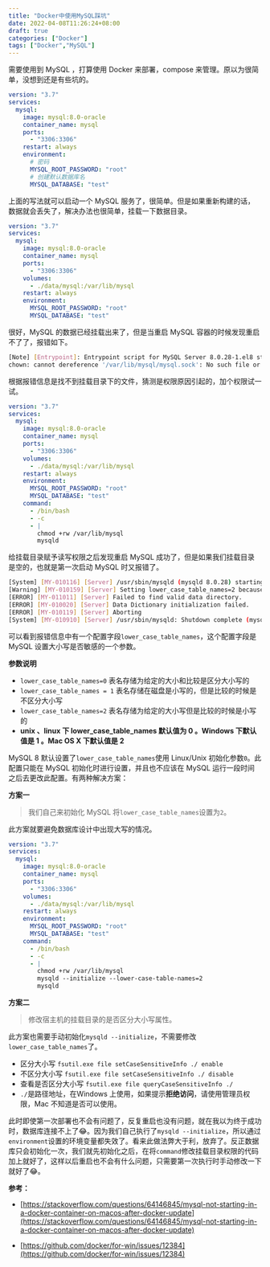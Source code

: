 ```yaml
---
title: "Docker中使用MySQL踩坑"
date: 2022-04-08T11:26:24+08:00
draft: true
categories: ["Docker"]
tags: ["Docker","MySQL"]
---
```


需要使用到 MySQL ，打算使用 Docker 来部署，compose 来管理。原以为很简单，没想到还是有些坑的。

```yaml
version: "3.7"
services:
  mysql:
    image: mysql:8.0-oracle
    container_name: mysql
    ports:
      - "3306:3306"
    restart: always
    environment:
      # 密码
      MYSQL_ROOT_PASSWORD: "root"
      # 创建默认数据库名
      MYSQL_DATABASE: "test"
```

上面的写法就可以启动一个 MySQL 服务了，很简单。但是如果重新构建的话，数据就会丢失了，解决办法也很简单，挂载一下数据目录。

```yaml
version: "3.7"
services:
  mysql:
    image: mysql:8.0-oracle
    container_name: mysql
    ports:
      - "3306:3306"
    volumes:
      - ./data/mysql:/var/lib/mysql
    restart: always
    environment:
      MYSQL_ROOT_PASSWORD: "root"
      MYSQL_DATABASE: "test"
```

很好，MySQL 的数据已经挂载出来了，但是当重启 MySQL 容器的时候发现重启不了了，报错如下。

```bash
[Note] [Entrypoint]: Entrypoint script for MySQL Server 8.0.28-1.el8 started.
chown: cannot dereference '/var/lib/mysql/mysql.sock': No such file or directory
```

根据报错信息是找不到挂载目录下的文件，猜测是权限原因引起的，加个权限试一试。

```yaml
version: "3.7"
services:
  mysql:
    image: mysql:8.0-oracle
    container_name: mysql
    ports:
      - "3306:3306"
    volumes:
      - ./data/mysql:/var/lib/mysql
    restart: always
    environment:
      MYSQL_ROOT_PASSWORD: "root"
      MYSQL_DATABASE: "test"
    command:
      - /bin/bash
      - -c
      - |
        chmod +rw /var/lib/mysql
        mysqld
```

给挂载目录赋予读写权限之后发现重启 MySQL 成功了，但是如果我们挂载目录是空的，也就是第一次启动 MySQL 时又报错了。

```bash
[System] [MY-010116] [Server] /usr/sbin/mysqld (mysqld 8.0.28) starting as process 1
[Warning] [MY-010159] [Server] Setting lower_case_table_names=2 because file system for /var/lib/mysql/ is case insensitive
[ERROR] [MY-011011] [Server] Failed to find valid data directory.
[ERROR] [MY-010020] [Server] Data Dictionary initialization failed.
[ERROR] [MY-010119] [Server] Aborting
[System] [MY-010910] [Server] /usr/sbin/mysqld: Shutdown complete (mysqld 8.0.28)  MySQL Community Server - GPL.
```

可以看到报错信息中有一个配置字段`lower_case_table_names`，这个配置字段是 MySQL 设置大小写是否敏感的一个参数。

**参数说明**

+ `lower_case_table_names=0` 表名存储为给定的大小和比较是区分大小写的
+ `lower_case_table_names = 1` 表名存储在磁盘是小写的，但是比较的时候是不区分大小写
+ `lower_case_table_names=2` 表名存储为给定的大小写但是比较的时候是小写的
+ **unix 、linux 下 lower_case_table_names 默认值为 0 。Windows 下默认值是 1 。Mac OS X 下默认值是 2**

MySQL 8 默认设置了`lower_case_table_names`使用 Linux/Unix 初始化参数`0`。此配置只能在 MySQL 初始化时进行设置，并且也不应该在 MySQL 运行一段时间之后去更改此配置。有两种解决方案：

**方案一**

> 我们自己来初始化 MySQL 将`lower_case_table_names`设置为`2`。

此方案就要避免数据库设计中出现大写的情况。

```yaml
version: "3.7"
services:
  mysql:
    image: mysql:8.0-oracle
    container_name: mysql
    ports:
      - "3306:3306"
    volumes:
      - ./data/mysql:/var/lib/mysql
    restart: always
    environment:
      MYSQL_ROOT_PASSWORD: "root"
      MYSQL_DATABASE: "test"
    command:
      - /bin/bash
      - -c
      - |
        chmod +rw /var/lib/mysql
        mysqld --initialize --lower-case-table-names=2
        mysqld
```

**方案二**

> 修改宿主机的挂载目录的是否区分大小写属性。

此方案也需要手动初始化`mysqld --initialize`，不需要修改`lower_case_table_names`了。

+ 区分大小写 `fsutil.exe file setCaseSensitiveInfo ./ enable`
+ 不区分大小写 `fsutil.exe file setCaseSensitiveInfo ./ disable`
+ 查看是否区分大小写 `fsutil.exe file queryCaseSensitiveInfo ./`
+ `./`是路径地址，在Windows 上使用，如果提示**拒绝访问**，请使用管理员权限，Mac 不知道是否可以使用。

此时即使第一次部署也不会有问题了，反复重启也没有问题，就在我以为终于成功时，数据库连接不上了:joy:。因为我们自己执行了`mysqld --initialize`，所以通过`environment`设置的环境变量都失效了。看来此做法弊大于利，放弃了。反正数据库只会初始化一次，我们就先初始化之后，在将`command`修改挂载目录权限的代码加上就好了，这样以后重启也不会有什么问题，只需要第一次执行时手动修改一下就好了:joy:。

**参考：**

+ [https://stackoverflow.com/questions/64146845/mysql-not-starting-in-a-docker-container-on-macos-after-docker-update](https://stackoverflow.com/questions/64146845/mysql-not-starting-in-a-docker-container-on-macos-after-docker-update)

+ [https://github.com/docker/for-win/issues/12384](https://github.com/docker/for-win/issues/12384)
